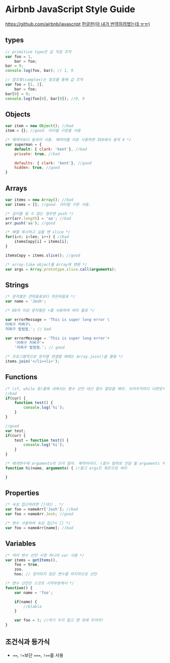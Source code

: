 # Airbnb JavaScript Style Guide
https://github.com/airbnb/javascript
[한글판(아 내가 번역하려했는데 ㅠㅠ)](https://github.com/tipjs/javascript-style-guide)

## types
```javascript
// primitive type은 값 직접 조작
var foo = 1,
    bar = foo;
bar = 9;
console.log(foo, bar); // 1, 9

// 참조형(complex)는 참조를 통해 값 조작
var foo = [1, 2],
    bar = foo;
bar[0] = 9;
console.log(foo[0], bar[0]); //9, 9
```

## Objects
```javascript
var item = new Object(); //bad
item = {}; //good. 리터럴 구문을 사용

/* 예약어보다 동의어 사용. 예약어를 키로 사용하면 IE8에서 동작 X */
var superman = {
    default: { clark: 'kent'}, //bad
    private: true, //bad

    defaults: { clark: 'kent'}, //good
    hidden: true, //good
}
```

## Arrays
```javascript
var items = new Array(); //bad
var items = []; //good. 리터럴 구문 사용.

/* 길이를 알 수 없는 경우엔 push */
arr[arr.length] = 'aa'; //bad
arr.push('aa'); //good

/* 배열 복사하고 싶을 땐 slice */
for(i=0; i<len; i++) { //bad
    itemsCopy[i] = items[i];
}

itemsCopy = items.slice(); //good

/* array-like object를 Array에 변환 */
var args = Array.prototype.slice.call(arguments);
```

## Strings
```javascript
/* 문자열은 큰따옴표보다 작은따옴표 */
var name = 'Josh';

/* 80자 이상 문자열은 +를 사용하여 여러 줄로 */

var errorMessage = 'This is super long error \
어쩌구 저쩌구\
저쩌구 럴럴럴.'; // bad

var errorMessage = 'This is super long error'+
    '어쩌구 저쩌구'+
    '저쩌구 럴럴럴.'; // good

/* 프로그램적으로 문자열 연결할 때에는 Array.join()을 활용 */
items.join('</li><li>');
```

## Functions
```javascript
/* (if, while 등)블록 내에서는 함수 선언 대신 함수 할당을 해라. 브라우저마다 다른방식으로 해석 */
//bad
if(cur) {
    function test() {
        console.log('hi');
    }
}

//good
var test;
if(cur) {
    test = function test() {
        console.log('hi');
    }
}

/* 매개변수에 arguments라 쓰지 말자. 예약어이다. (함수 범위로 전달 될 arguments 객체 덮어씀) */
function hi(name, arguments) { //말고 args든 뭐든으로 써라

}
```

## Properties
```javascript
/* 속성 접근하려면 []대신 . */
var foo = nameArr['Josh']; //bad
var foo = nameArr.Josh; //good

/* 변수 사용하여 속성 접근시 [] */
var foo = nameArr[name]; //bad
```

## Variables
```javascript
/* 여러 변수 선언 시엔 하나의 var 사용 */
var items = getItems(),
    foo = true,
    zoo,
    hoo; // 정의되지 않은 변수를 마지막으로 선언

/* 변수 선언은 스코프 시작부분에서 */
function() {
    var name = 'foo';

    if(name) {
        //blabla
    }

    var foo = 3; //여기 두지 말고 맨 위에 두어라!
}
```

## 조건식과 등가식
- `==`, `!=`보단 `===`, `!==`를 사용


